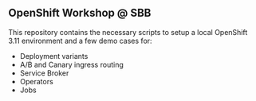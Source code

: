 ## OpenShift Workshop @ SBB
This repository contains the necessary scripts to setup a local OpenShift 3.11 environment and a few demo cases for:

* Deployment variants
* A/B and Canary ingress routing
* Service Broker
* Operators
* Jobs
